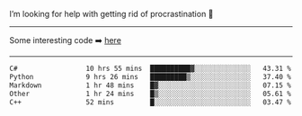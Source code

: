 I’m looking for help with getting rid of procrastination 🤔

-----

Some interesting code :arrow_right: [here](https://github.com/zhen8838/playground)

-----

<!--START_SECTION:waka-->

```txt
C#                 10 hrs 55 mins  ██████████▓░░░░░░░░░░░░░░   43.31 %
Python             9 hrs 26 mins   █████████▒░░░░░░░░░░░░░░░   37.40 %
Markdown           1 hr 48 mins    █▓░░░░░░░░░░░░░░░░░░░░░░░   07.15 %
Other              1 hr 24 mins    █▒░░░░░░░░░░░░░░░░░░░░░░░   05.61 %
C++                52 mins         █░░░░░░░░░░░░░░░░░░░░░░░░   03.47 %
```

<!--END_SECTION:waka-->

<!--
**zhen8838/zhen8838** is a ✨ _special_ ✨ repository because its `README.md` (this file) appears on your GitHub profile.

Here are some ideas to get you started:

- 🔭 I’m currently working on ...
- 🌱 I’m currently learning ...
- 👯 I’m looking to collaborate on ...
 ...
- 💬 Ask me about ...
- 📫 How to reach me: ...
- 😄 Pronouns: ...
- ⚡ Fun fact: ...
-->
